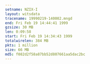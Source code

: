 ```yaml
---
setname: NZIX-I
layout: witsdata
tracename: 19990219-140002.mngd
end: Fri Feb 19 14:44:41 1999
gzsize: 30 MB
len: 0:09:58
start: Fri Feb 19 14:34:43 1999
totalwirelen: 384 MB
pkts: 1 million
size: 66 MB
md5: f082d2f58a87bb52d807661aa5dac2bc
---
```

